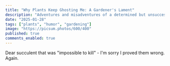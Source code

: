 ```yaml
---
title: "Why Plants Keep Ghosting Me: A Gardener's Lament"
description: "Adventures and misadventures of a determined but unsuccessful plant parent."
date: "2025-01-28"
tags: ["plants", "humor", "gardening"]
image: "https://picsum.photos/600/400"
published: true
comments_enabled: true
---
```


Dear succulent that was "impossible to kill" - I'm sorry I proved them wrong. Again.
